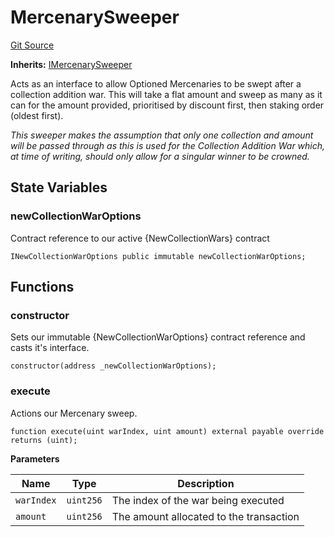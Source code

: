 # MercenarySweeper
[Git Source](https://github.com/FloorDAO/floor-v2/blob/445b96358cc205e432e359914c1681c0f44048b0/src/contracts/sweepers/Mercenary.sol)

**Inherits:**
[IMercenarySweeper](/src/interfaces/actions/Sweeper.sol/contract.IMercenarySweeper.md)

Acts as an interface to allow Optioned Mercenaries to be swept after a collection
addition war. This will take a flat amount and sweep as many as it can for the
amount provided, prioritised by discount first, then staking order (oldest first).

*This sweeper makes the assumption that only one collection and amount will
be passed through as this is used for the Collection Addition War which, at time
of writing, should only allow for a singular winner to be crowned.*


## State Variables
### newCollectionWarOptions
Contract reference to our active {NewCollectionWars} contract


```solidity
INewCollectionWarOptions public immutable newCollectionWarOptions;
```


## Functions
### constructor

Sets our immutable {NewCollectionWarOptions} contract reference and casts it's interface.


```solidity
constructor(address _newCollectionWarOptions);
```

### execute

Actions our Mercenary sweep.


```solidity
function execute(uint warIndex, uint amount) external payable override returns (uint);
```
**Parameters**

|Name|Type|Description|
|----|----|-----------|
|`warIndex`|`uint256`|The index of the war being executed|
|`amount`|`uint256`|The amount allocated to the transaction|



